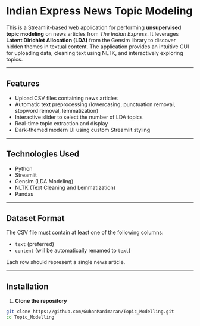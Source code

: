 #  Indian Express News Topic Modeling

This is a Streamlit-based web application for performing **unsupervised topic modeling** on news articles from *The Indian Express*. It leverages **Latent Dirichlet Allocation (LDA)** from the Gensim library to discover hidden themes in textual content. The application provides an intuitive GUI for uploading data, cleaning text using NLTK, and interactively exploring topics.

---

##  Features

- Upload CSV files containing news articles
- Automatic text preprocessing (lowercasing, punctuation removal, stopword removal, lemmatization)
- Interactive slider to select the number of LDA topics
- Real-time topic extraction and display
- Dark-themed modern UI using custom Streamlit styling

---

##  Technologies Used

- Python
- Streamlit
- Gensim (LDA Modeling)
- NLTK (Text Cleaning and Lemmatization)
- Pandas

---

##  Dataset Format

The CSV file must contain at least one of the following columns:
- `text` (preferred)
- `content` (will be automatically renamed to `text`)

Each row should represent a single news article.

---

##  Installation

1. **Clone the repository**  
```bash
git clone https://github.com/GuhanManimaran/Topic_Modelling.git
cd Topic_Modelling
